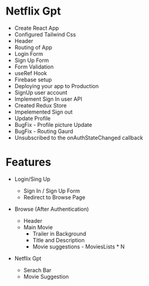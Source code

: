 # Netflix Gpt

- Create React App
- Configured Tailwind Css
- Header
- Routing of App
- Login Form
- Sign Up Form
- Form Validation
- useRef Hook
- Firebase setup
- Deploying your app to Production
- SignUp user account
- Implement Sign In user API
- Created Redux Store
- Impelemented Sign out
- Update Profile
- BugFix - Profile picture Update
- BugFix - Routing Gaurd 
- Unsubscribed to the onAuthStateChanged callback

# Features
- Login/Sing Up
   - Sign In / Sign Up Form
   - Redirect to Browse Page
- Browse (After Authentication)
   - Header
   - Main Movie
       - Trailer in Background
       - Title and Description
       - Movie suggestions 
             - MoviesLists * N

- Netflix Gpt
    - Serach Bar
    - Movie Suggestion